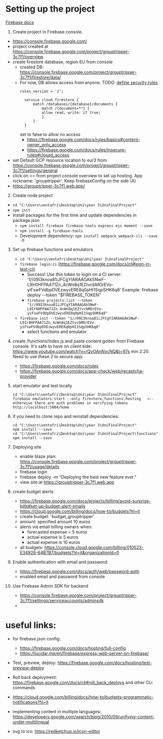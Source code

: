 # Setting up the project 

[Firebase docs](https://firebase.google.com/docs/web/setup)

1) Create project in Firebase console. 
  - https://console.firebase.google.com/ 
  - project created at https://console.firebase.google.com/project/grouptripper-3c7f1/overview
  - create firestore database, region EU from console
    - created DB: https://console.firebase.google.com/project/grouptripper-3c7f1/firestore/data/
    - For now, DB allows access from anyone. TODO: [define security rules](https://firebase.google.com/docs/rules/get-started?hl=en)
      ```
      rules_version = '2';

        service cloud.firestore {
            match /databases/{database}/documents {
                match /{document=**} {
                allow read, write: if true;
                }
            }
        }
      ```
      set to false to allow no access
      - https://firebase.google.com/docs/rules/basics#content-owner_only_access
      - https://firebase.google.com/docs/rules/insecure-rules#closed_access
  - set Default GCP resource location to eur3 from https://console.firebase.google.com/project/grouptripper-3c7f1/settings/general
  - click on <> from project console overview to set up hosting. App nickname: 'grouptripper'. Keep firebaseConfig on the side (A)
  - https://grouptripper-3c7f1.web.app/
2) Create node project 
  - `cd "C:\Users\ventafri\Desktop\Uni\year 3\UniFinalProject"`
  - `npm init`
  - Install packages for the first time and update dependencies in package.json
    - `npm install firebase firebase-tools express ejs moment --save`
    - `npm install -g firebase-tools`
    - Development dependency: `npm install webpack webpack-cli --save -D`
3) Set up firebase functions and emulators
   - `cd "C:\Users\ventafri\Desktop\Uni\year 3\UniFinalProject"`
   - `firebase login:ci` (https://firebase.google.com/docs/cli#sign-in-test-cli)
     - Success! Use this token to login on a CI server: '1//09I3knoa81iJFCgYIARAAGAkSNwF-L9Ir0HFPAA71Zn_4cWn8q1EZtvcbMOrEVo-yiFswFVdbpDVEzwyvERE8q0pHI1SqpSHK6q8' Example: firebase deploy --token "$FIREBASE_TOKEN"
     - `firebase projects:list --token "1//09I3knoa81iJFCgYIARAAGAkSNwF-L9Ir0HFPAA71Zn_4cWn8q1EZtvcbMOrEVo-yiFswFVdbpDVEzwyvERE8q0pHI1SqpSHK6q8"`
   - `firebase init --token "1//09I3knoa81iJFCgYIARAAGAkSNwF-L9Ir0HFPAA71Zn_4cWn8q1EZtvcbMOrEVo-yiFswFVdbpDVEzwyvERE8q0pHI1SqpSHK6q8"`
     - select functions and emulator
4) create /functions/index.js and paste content gotten from Firebase console. It's safe to have on client side: https://www.youtube.com/watch?v=rQvOAnNvcNQ&t=97s min 2:20. Need to use these 2 to secure app:
   - https://firebase.google.com/docs/rules
   - https://firebase.google.com/docs/app-check/web/recaptcha-provider 

5) start emulator and test locally
    ```
    cd "C:\Users\ventafri\Desktop\Uni\year 3\UniFinalProject"
    firebase emulators:start --only firestore,functions,hosting   <-- otherwise there are auth problems in verifying tokens
    http://localhost:5004/home
    ```
5) if you need to clone repo and reinstall dependencies:
   ```
   cd "C:\Users\ventafri\Desktop\Uni\year 3\UniFinalProject"
   npm install --save 
   cd "C:\Users\ventafri\Desktop\Uni\year 3\UniFinalProject\functions"
   npm install --save 
   ```

6) Deploying site
   - enable blaze plan: https://console.firebase.google.com/project/grouptripper-3c7f1/usage/details
   - firebase login 
   - firebase deploy -m "Deploying the best new feature ever."
   - view site at https://grouptripper-3c7f1.web.app

7) create budget alerts:
   - https://firebase.google.com/docs/projects/billing/avoid-surprise-bills#set-up-budget-alert-emails 
   - https://cloud.google.com/billing/docs/how-to/budgets?hl=it
   - create budget: 'budget_grouptripper'
   - amount: specified amount 10 euros
   - alerts via email billing owners when: 
     - forecasted expense = 5 euros
     - actual expense is 5 euros
     - actual expense is 10 euros
   - all budgets: https://console.cloud.google.com/billing/010523-E34926-64B7B7/budgets?hl=it&organizationId=0

8) Enable authentication with email and password:
   - https://firebase.google.com/docs/auth/web/password-auth
   - enabled email and password from console
9) Use Firebase Admin SDK for backend
    - https://console.firebase.google.com/project/grouptripper-3c7f1/settings/serviceaccounts/adminsdk
    - 

# useful links: 

- for firebase.json config: 
  - https://firebase.google.com/docs/hosting/full-config 
  - https://lucidar.me/en/firebase/express-web-server-on-firebase/ 

- Test, preview, deploy: https://firebase.google.com/docs/hosting/test-preview-deploy 
- Roll back deployment: https://firebase.google.com/docs/cli#roll_back_deploys and other CLi commands
- https://cloud.google.com/billing/docs/how-to/budgets-programmatic-notifications?hl=it
- implementing content in multiple languages: https://developers.google.com/search/blog/2010/09/unifying-content-under-multilingual
- svg to ico: https://redketchup.io/icon-editor









